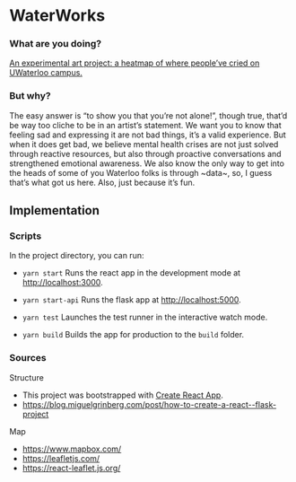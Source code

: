 # WaterWorks

### What are you doing?

[An experimental art project: a heatmap of where people’ve cried on UWaterloo campus.](
https://docs.google.com/document/d/1BLiDYif7sKWhhHMilXTnNVRLqB9e47-EDg3NPijdsVU/edit?usp=sharing)

### But why?

The easy answer is “to show you that you’re not alone!”, though true, that’d be way too cliche to be in an artist’s statement. We want you to know that feeling sad and expressing it are not bad things, it’s a valid experience.
But when it does get bad, we believe mental health crises are not just solved through reactive resources, but also through proactive conversations and strengthened emotional awareness. We also know the only way to get into the heads of some of you Waterloo folks is through ~data~, so, I guess that’s what got us here.
Also, just because it’s fun.


## Implementation

### Scripts

In the project directory, you can run:

- `yarn start`
Runs the react app in the development mode at [http://localhost:3000](http://localhost:3000).

- `yarn start-api`
Runs the flask app at [http://localhost:5000](http://localhost:5000).

- `yarn test`
Launches the test runner in the interactive watch mode.

- `yarn build`
Builds the app for production to the `build` folder.

### Sources

Structure
- This project was bootstrapped with [Create React App](https://github.com/facebook/create-react-app).
- https://blog.miguelgrinberg.com/post/how-to-create-a-react--flask-project

Map
- https://www.mapbox.com/
- https://leafletjs.com/
- https://react-leaflet.js.org/
